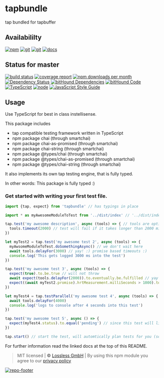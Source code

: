 # tapbundle
tap bundled for tapbuffer

## Availabililty
[![npm](https://pushrocks.gitlab.io/assets/repo-button-npm.svg)](https://www.npmjs.com/package/tapbundle)
[![git](https://pushrocks.gitlab.io/assets/repo-button-git.svg)](https://GitLab.com/pushrocks/tapbundle)
[![git](https://pushrocks.gitlab.io/assets/repo-button-mirror.svg)](https://github.com/pushrocks/tapbundle)
[![docs](https://pushrocks.gitlab.io/assets/repo-button-docs.svg)](https://pushrocks.gitlab.io/tapbundle/)

## Status for master
[![build status](https://GitLab.com/pushrocks/tapbundle/badges/master/build.svg)](https://GitLab.com/pushrocks/tapbundle/commits/master)
[![coverage report](https://GitLab.com/pushrocks/tapbundle/badges/master/coverage.svg)](https://GitLab.com/pushrocks/tapbundle/commits/master)
[![npm downloads per month](https://img.shields.io/npm/dm/tapbundle.svg)](https://www.npmjs.com/package/tapbundle)
[![Dependency Status](https://david-dm.org/pushrocks/tapbundle.svg)](https://david-dm.org/pushrocks/tapbundle)
[![bitHound Dependencies](https://www.bithound.io/github/pushrocks/tapbundle/badges/dependencies.svg)](https://www.bithound.io/github/pushrocks/tapbundle/master/dependencies/npm)
[![bitHound Code](https://www.bithound.io/github/pushrocks/tapbundle/badges/code.svg)](https://www.bithound.io/github/pushrocks/tapbundle)
[![TypeScript](https://img.shields.io/badge/TypeScript-2.x-blue.svg)](https://nodejs.org/dist/latest-v6.x/docs/api/)
[![node](https://img.shields.io/badge/node->=%206.x.x-blue.svg)](https://nodejs.org/dist/latest-v6.x/docs/api/)
[![JavaScript Style Guide](https://img.shields.io/badge/code%20style-standard-brightgreen.svg)](http://standardjs.com/)

## Usage
Use TypeScript for best in class instellisense.

This package includes

* tap compatible testing framework written in TypeScript
* npm package chai (through smartchai)
* npm package chai-as-promised (through smartchai)
* npm package chai-string (through smartchai)
* npm package @types/chai (through smartchai)
* npm package @types/chai-as-promised (through smartchai)
* npm package @types/chai-string (through smartchai)

It also implements its own tap testing engine, that is fully typed.

In other words: This package is fully typed :)


### Get started with writing your first test file.
```javascript
import {tap, expect} from 'tapbundle' // has typings in place

import * as myAwesomeModuleToTest from '../dist/index' // '../dist/index' is the standard path for npmts modules

tap.test('my awesome description', async (tools) => { // tools are optional parameter
  tools.timeout(2000) // test will fail if it takes longer than 2000 millisenconds
})

let myTest2 = tap.test('my awesome test 2', async (tools) => {
  myAwsomeModuleToTest.doSomethingAsync() // we don't wait here
  await tools.delayFor(3000) // yay! :) promise based timeouts :)
  console.log('This gets logged 3000 ms into the test')
})

tap.test('my awesome test 3', async (tools) => {
  expect(true).to.be.true // will not throw
  await expect(tools.delayFor(2000)).to.eventually.be.fulfilled // yay expect promises :)
  expect((await myTest2.promise).hrtMeasurement.milliSeconds > 1000).to.be.true // access other tests metadata :)
})

let myTest4 = tap.testParallel('my awesome test 4', async (tools) => {
  await tools.delayFor(4000)
  console.log('logs to console after 4 seconds into this test')
})

tap.test('my awesome test 5', async () => {
  expect(myTest4.status).to.equal('pending') // since this test will likely finish before myTest4.
})

tap.start() // start the test, will automtically plan tests for you (so the tap parser knows when tests exit bofore they are finished)

```

For further information read the linked docs at the top of this README.

> MIT licensed | **&copy;** [Lossless GmbH](https://lossless.gmbh)
| By using this npm module you agree to our [privacy policy](https://lossless.gmbH/privacy.html)

[![repo-footer](https://pushrocks.gitlab.io/assets/repo-footer.svg)](https://push.rocks)
